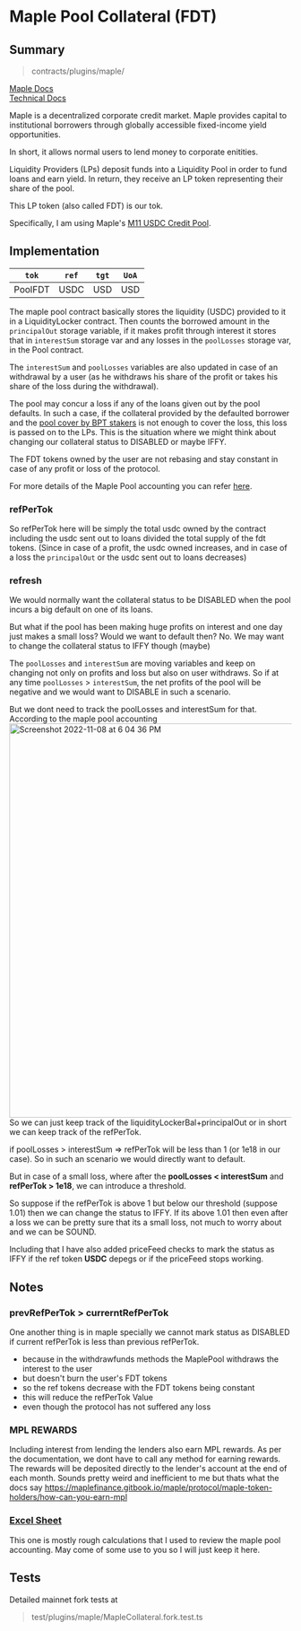 # Maple Pool Collateral (FDT)

## Summary

> contracts/plugins/maple/

[Maple Docs](https://maplefinance.gitbook.io/maple/)<br>
[Technical Docs](https://github.com/maple-labs/maple-core/wiki/Background)

Maple is a decentralized corporate credit market. Maple provides capital to institutional borrowers through globally accessible fixed-income yield opportunities.

In short, it allows normal users to lend money to corporate enitities.

Liquidity Providers (LPs) deposit funds into a Liquidity Pool in order to fund loans and earn yield. In return, they receive an LP token representing their share of the pool.

This LP token (also called FDT) is our tok.

Specifically, I am using Maple's [M11 USDC Credit Pool](https://app.maple.finance/#/earn/pool/0x6f6c8013f639979c84b756c7fc1500eb5af18dc4).

## Implementation

|  `tok`  | `ref` | `tgt` | `UoA` |
| :-----: | :---: | :---: | :---: |
| PoolFDT | USDC  |  USD  |  USD  |

The maple pool contract basically stores the liquidity (USDC) provided to it in a LiquidityLocker contract. Then counts the borrowed amount in the `principalOut` storage variable, if it makes profit through interest it stores that in `interestSum` storage var and any losses in the `poolLosses` storage var, in the Pool contract.

The `interestSum` and `poolLosses` variables are also updated in case of an withdrawal by a user (as he withdraws his share of the profit or takes his share of the loss during the withdrawal).

The pool may concur a loss if any of the loans given out by the pool defaults. In such a case, if the collateral provided by the defaulted borrower and the [pool cover by BPT stakers](https://github.com/maple-labs/maple-core/wiki/Pool-Cover) is not enough to cover the loss, this loss is passed on to the LPs. This is the situation where we might think about changing our collateral status to DISABLED or maybe IFFY.

The FDT tokens owned by the user are not rebasing and stay constant in case of any profit or loss of the protocol.

For more details of the Maple Pool accounting you can refer [here](https://github.com/maple-labs/maple-core/wiki/Pool-Accounting).

### refPerTok

So refPerTok here will be simply the total usdc owned by the contract including the usdc sent out to loans divided the total supply of the fdt tokens. (Since in case of a profit, the usdc owned increases, and in case of a loss the `principalOut` or the usdc sent out to loans decreases)

### refresh

We would normally want the collateral status to be DISABLED when the pool incurs a big default on one of its loans.

But what if the pool has been making huge profits on interest and one day just makes a small loss? Would we want to default then? No. We may want to change the collateral status to IFFY though (maybe)

The `poolLosses` and `interestSum` are moving variables and keep on changing not only on profits and loss but also on user withdraws. So if at any time `poolLosses` > `interestSum`, the net profits of the pool will be negative and we would want to DISABLE in such a scenario.

But we dont need to track the poolLosses and interestSum for that. According to the maple pool accounting <img width="703" alt="Screenshot 2022-11-08 at 6 04 36 PM" src="https://user-images.githubusercontent.com/47485188/200564974-88fb4943-5488-4e6f-8761-35cc6478f13b.png">
So we can just keep track of the liquidityLockerBal+principalOut or in short we can keep track of the refPerTok.

if poolLosses > interestSum => refPerTok will be less than 1 (or 1e18 in our case). So in such an scenario we would directly want to default.

But in case of a small loss, where after the **poolLosses < interestSum** and **refPerTok > 1e18**, we can introduce a threshold.

So suppose if the refPerTok is above 1 but below our threshold (suppose 1.01) then we can change the status to IFFY. If its above 1.01 then even after a loss we can be pretty sure that its a small loss, not much to worry about and we can be SOUND.

Including that I have also added priceFeed checks to mark the status as IFFY if the ref token **USDC** depegs or if the priceFeed stops working.

## Notes

### prevRefPerTok > currerntRefPerTok

One another thing is in maple specially we cannot mark status as DISABLED if current refPerTok is less than previous refPerTok.

- because in the withdrawfunds methods the MaplePool withdraws the interest to the user
- but doesn't burn the user's FDT tokens
- so the ref tokens decrease with the FDT tokens being constant
- this will reduce the refPerTok Value
- even though the protocol has not suffered any loss

### MPL REWARDS

Including interest from lending the lenders also earn MPL rewards.
As per the documentation, we dont have to call any method for earning rewards.
The rewards will be deposited directly to the lender's account at the end of each month.
Sounds pretty weird and inefficient to me but thats what the docs say
https://maplefinance.gitbook.io/maple/protocol/maple-token-holders/how-can-you-earn-mpl

### [Excel Sheet](https://docs.google.com/spreadsheets/d/16rY9nHSd32Rf3FKmVDE3ipDHFho17-eb9SVjwxe31Ag/edit?usp=sharing)

This one is mostly rough calculations that I used to review the maple pool accounting. May come of some use to you so I will just keep it here.

## Tests

Detailed mainnet fork tests at

> test/plugins/maple/MapleCollateral.fork.test.ts
